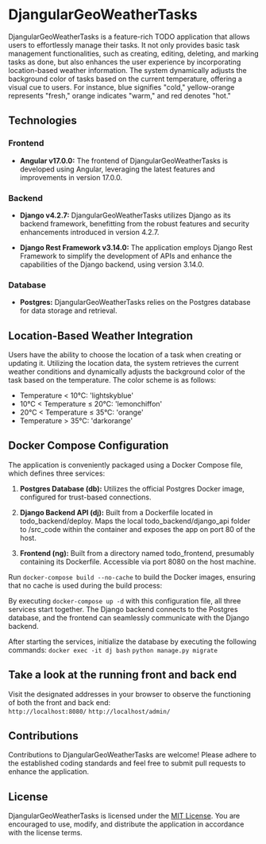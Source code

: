 # DjangularGeoWeatherTasks

DjangularGeoWeatherTasks is a feature-rich TODO application that allows users to effortlessly manage their tasks. It not only provides basic task management functionalities, such as creating, editing, deleting, and marking tasks as done, but also enhances the user experience by incorporating location-based weather information. The system dynamically adjusts the background color of tasks based on the current temperature, offering a visual cue to users. For instance, blue signifies "cold," yellow-orange represents "fresh," orange indicates "warm," and red denotes "hot."

## Technologies

### Frontend

- **Angular v17.0.0:** The frontend of DjangularGeoWeatherTasks is developed using Angular, leveraging the latest features and improvements in version 17.0.0.

### Backend

- **Django v4.2.7:** DjangularGeoWeatherTasks utilizes Django as its backend framework, benefitting from the robust features and security enhancements introduced in version 4.2.7.

- **Django Rest Framework v3.14.0:** The application employs Django Rest Framework to simplify the development of APIs and enhance the capabilities of the Django backend, using version 3.14.0.

### Database

- **Postgres:** DjangularGeoWeatherTasks relies on the Postgres database for data storage and retrieval.

## Location-Based Weather Integration

Users have the ability to choose the location of a task when creating or updating it. Utilizing the location data, the system retrieves the current weather conditions and dynamically adjusts the background color of the task based on the temperature. The color scheme is as follows:

- Temperature < 10°C: 'lightskyblue'
- 10°C < Temperature ≤ 20°C: 'lemonchiffon'
- 20°C < Temperature ≤ 35°C: 'orange'
- Temperature > 35°C: 'darkorange'

## Docker Compose Configuration

The application is conveniently packaged using a Docker Compose file, which defines three services:

1. **Postgres Database (db):** Utilizes the official Postgres Docker image, configured for trust-based connections.

2. **Django Backend API (dj):** Built from a Dockerfile located in todo_backend/deploy. Maps the local todo_backend/django_api folder to /src_code within the container and exposes the app on port 80 of the host.

3. **Frontend (ng):** Built from a directory named todo_frontend, presumably containing its Dockerfile. Accessible via port 8080 on the host machine.

Run `docker-compose build --no-cache` to build the Docker images, ensuring that no cache is used during the build process:

By executing `docker-compose up -d` with this configuration file, all three services start together. The Django backend connects to the Postgres database, and the frontend can seamlessly communicate with the Django backend.

After starting the services, initialize the database by executing the following commands:
`docker exec -it dj bash`
`python manage.py migrate` 

## Take a look at the running front and back end

Visit the designated addresses in your browser to observe the functioning of both the front and back end:<br>
`http://localhost:8080/`
`http://localhost/admin/`

## Contributions

Contributions to DjangularGeoWeatherTasks are welcome! Please adhere to the established coding standards and feel free to submit pull requests to enhance the application.

## License

DjangularGeoWeatherTasks is licensed under the [MIT License](LICENSE). You are encouraged to use, modify, and distribute the application in accordance with the license terms.

